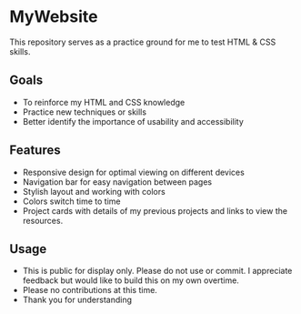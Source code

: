 # MyWebsite

This repository serves as a practice ground for me to test HTML & CSS skills. 

## Goals
- To reinforce my HTML and CSS knowledge
- Practice new techniques or skills
- Better identify the importance of usability and accessibility

## Features
- Responsive design for optimal viewing on different devices
- Navigation bar for easy navigation between pages
- Stylish layout and working with colors
- Colors switch time to time
- Project cards with details of my previous projects and links to view the resources.

## Usage
- This is public for display only. Please do not use or commit. I appreciate feedback but would like to build this on my own overtime. 
- Please no contributions at this time.
- Thank you for understanding